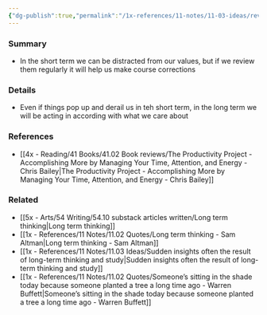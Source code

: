 ```yaml
---
{"dg-publish":true,"permalink":"/1x-references/11-notes/11-03-ideas/review-values-and-long-term-goals-regularly/","title":"Review values and long term goals regularly","created":"2023-10-29T23:42:58.000+03:00","updated":"2024-02-14T20:18:24.715+03:00"}
---
```



### Summary
- In the short term we can be distracted from our values, but if we review them regularly it will help us make course corrections

### Details
- Even if things pop up and derail us in teh short term, in the long term we will be acting in according with what we care about

### References
- [[4x - Reading/41 Books/41.02 Book reviews/The Productivity Project - Accomplishing More by Managing Your Time, Attention, and Energy - Chris Bailey\|The Productivity Project - Accomplishing More by Managing Your Time, Attention, and Energy - Chris Bailey]]

### Related
- [[5x - Arts/54 Writing/54.10 substack articles written/Long term thinking\|Long term thinking]]
- [[1x - References/11 Notes/11.02 Quotes/Long term thinking - Sam Altman\|Long term thinking - Sam Altman]]
- [[1x - References/11 Notes/11.03 Ideas/Sudden insights often the result of long-term thinking and study\|Sudden insights often the result of long-term thinking and study]]
- [[1x - References/11 Notes/11.02 Quotes/Someone’s sitting in the shade today because someone planted a tree a long time ago - Warren Buffett\|Someone’s sitting in the shade today because someone planted a tree a long time ago - Warren Buffett]]